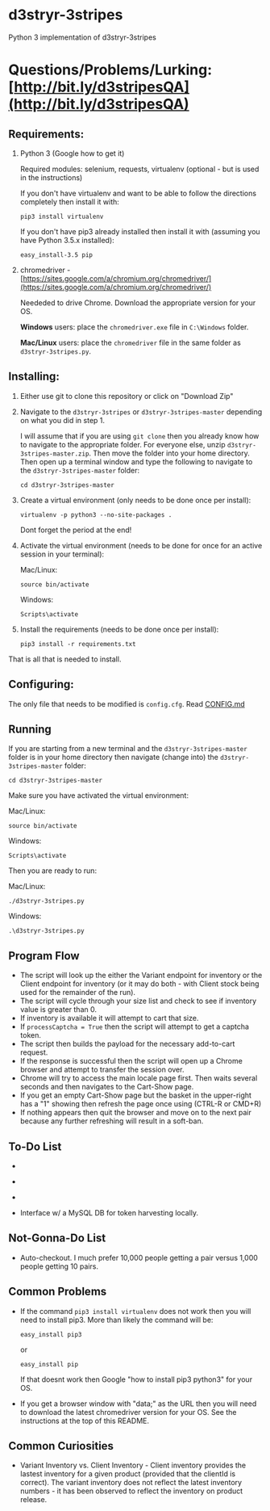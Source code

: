 # d3stryr-3stripes
Python 3 implementation of d3stryr-3stripes

# Questions/Problems/Lurking: [http://bit.ly/d3stripesQA](http://bit.ly/d3stripesQA) 

## Requirements:
1. Python 3 (Google how to get it)
   
   Required modules: selenium, requests, virtualenv (optional - but is used in the instructions)
   
   If you don't have virtualenv and want to be able to follow the directions completely then install it with:
   
   ```
   pip3 install virtualenv
   ```
   
   If you don't have pip3 already installed then install it with (assuming you have Python 3.5.x installed):
   
   ```
   easy_install-3.5 pip
   ```
   

2. chromedriver - [https://sites.google.com/a/chromium.org/chromedriver/](https://sites.google.com/a/chromium.org/chromedriver/)

   Neededed to drive Chrome.
   Download the appropriate version for your OS.

   **Windows** users: place the `chromedriver.exe` file in `C:\Windows` folder.

   **Mac/Linux** users: place the `chromedriver` file in the same folder as `d3stryr-3stripes.py`.

## Installing:

1. Either use git to clone this repository or click on "Download Zip"
2. Navigate to the `d3stryr-3stripes` or `d3stryr-3stripes-master` depending on what you did in step 1. 
   
   I will assume that if you are using `git clone` then you already know how to navigate to the appropriate folder. For everyone else, unzip `d3stryr-3stripes-master.zip`.  Then move the folder into your home directory. Then open up a terminal window and type the following to navigate to the `d3stryr-3stripes-master` folder:
   ```
   cd d3stryr-3stripes-master
   ```

3. Create a virtual environment (only needs to be done once per install):

   ```
   virtualenv -p python3 --no-site-packages .
   ```
   
   Dont forget the period at the end!

4. Activate the virtual environment (needs to be done for once for an active session in your terminal):
   
   Mac/Linux:
   ```
   source bin/activate
   ```
   Windows:
   ```
   Scripts\activate
   ```
   
5. Install the requirements (needs to be done once per install):

   ```
   pip3 install -r requirements.txt
   ```
   
That is all that is needed to install.

## Configuring:

The only file that needs to be modified is `config.cfg`. Read [CONFIG.md](https://github.com/thenikedestroyer/d3stryr-3stripes/blob/master/CONFIG.md)

## Running
If you are starting from a new terminal and the `d3stryr-3stripes-master` folder is in your home directory then navigate (change into) the `d3stryr-3stripes-master` folder:

```
cd d3stryr-3stripes-master
```

Make sure you have activated the virtual environment:

Mac/Linux:
```
source bin/activate
```
Windows:
```
Scripts\activate
```

Then you are ready to run:

Mac/Linux:
```
./d3stryr-3stripes.py
```
Windows:
```
.\d3stryr-3stripes.py
```

## Program Flow
*  The script will look up the either the Variant endpoint for inventory or the Client endpoint for inventory (or it may do both - with Client stock being used for the remainder of the run).
*  The script will cycle through your size list and check to see if inventory value is greater than 0.
*  If inventory is available it will attempt to cart that size.
*  If `processCaptcha = True` then the script will attempt to get a captcha token.
*  The script then builds the payload for the necessary add-to-cart request.
*  If the response is successful then the script will open up a Chrome browser and attempt to transfer the session over.
*  Chrome will try to access the main locale page first. Then waits several seconds and then navigates to the Cart-Show page.
*  If you get an empty Cart-Show page but the basket in the upper-right has a "1" showing then refresh the page once using (CTRL-R or CMD+R)
*  If nothing appears then quit the browser and move on to the next pair because any further refreshing will result in a soft-ban.

## To-Do List
  * ~~~Comment parts of the code so that it can be used as a learning tool.~~~
  * ~~~Add in the abililty to manually solve captchas if desired.~~~
  * ~~~Adjust terminal coloring for Windows.~~~
  * Interface w/ a MySQL DB for token harvesting locally.

## Not-Gonna-Do List
  * Auto-checkout. I much prefer 10,000 people getting a pair versus 1,000 people getting 10 pairs.

## Common Problems
  * If the command `pip3 install virtualenv` does not work then you will need to install pip3. More than likely the command will be:
    
    ```
    easy_install pip3
    ```
    
    or 
    
    ```
    easy_install pip
    ```
    If that doesnt work then Google "how to install pip3 python3" for your OS.
  * If you get a browser window with "data;" as the URL then you will need to download the latest chromedriver version for your OS.  See the instructions at the top of this README.

## Common Curiosities
  * Variant Inventory vs. Client Inventory - Client inventory provides the lastest inventory for a given product (provided that the clientId is correct). The variant inventory does not reflect the latest inventory numbers - it has been observed to reflect the inventory on product release.  
